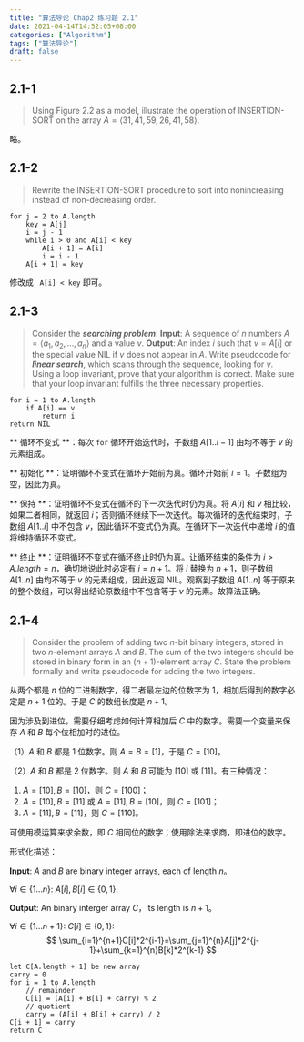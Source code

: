 ```yaml
---
title: "算法导论 Chap2 练习题 2.1"
date: 2021-04-14T14:52:05+08:00
categories: ["Algorithm"]
tags: ["算法导论"]
draft: false
---
```


## 2.1-1

> Using Figure 2.2 as a model, illustrate the operation of INSERTION-SORT on the array $A = \langle 31,41,59,26,41,58\rangle$.

<!--more-->

略。

## 2.1-2

> Rewrite the INSERTION-SORT procedure to sort into nonincreasing instead of non-decreasing order.

```
for j = 2 to A.length
	key = A[j]
	i = j - 1
	while i > 0 and A[i] < key
		A[i + 1] = A[i]
		i = i - 1
	A[i + 1] = key
```

修改成 ` A[i] < key` 即可。

## 2.1-3

> Consider the **_searching problem_**:
> **Input**: A sequence of $n$ numbers $A = \langle a_1,a_2,\dots,a_n\rangle$ and a value $v$.
> **Output**: An index $i$ such that $v=A[i]$ or the special value $\text{NIL}$ if $v$ does not appear in $A$.
> Write pseudocode for **_linear search_**, which scans through the sequence, looking for $v$. Using a loop invariant, prove that your algorithm is correct. Make sure that your loop invariant fulfills the three necessary properties.

```
for i = 1 to A.length
	if A[i] == v
		return i
return NIL
```

** 循环不变式 **：每次 `for` 循环开始迭代时，子数组 $A[1..i-1]$ 由均不等于 $v$ 的元素组成。

** 初始化 **：证明循环不变式在循环开始前为真。循环开始前 $i=1$。子数组为空，因此为真。

** 保持 **：证明循环不变式在循环的下一次迭代时仍为真。将 $A[i]$ 和 $v$ 相比较，如果二者相同，就返回 $i$；否则循环继续下一次迭代。每次循环的迭代结束时，子数组 $A[1..i]$ 中不包含 $v$，因此循环不变式仍为真。在循环下一次迭代中递增 $i$ 的值将维持循环不变式。

** 终止 **：证明循环不变式在循环终止时仍为真。让循环结束的条件为 $i>A.length=n$，确切地说此时必定有 $i=n+1$。将 $i$ 替换为 $n+1$，则子数组 $A[1..n]$ 由均不等于 $v$ 的元素组成，因此返回 $\text{NIL}$。观察到子数组 $A[1..n]$ 等于原来的整个数组，可以得出结论原数组中不包含等于 $v$ 的元素。故算法正确。

## 2.1-4


> Consider the problem of adding two $n$-bit binary integers, stored in two $n$-element arrays $A$ and $B$. The sum of the two integers should be stored in binary form in an $(n + 1)$-element array $C$. State the problem formally and write pseudocode for adding the two integers.

从两个都是 $n$ 位的二进制数字，得二者最左边的位数字为 1，相加后得到的数字必定是 $n+1$ 位的。于是 $C$ 的数组长度是 $n+1$。

因为涉及到进位，需要仔细考虑如何计算相加后 $C$ 中的数字。需要一个变量来保存 $A$ 和 $B$ 每个位相加时的进位。

（1）$A$ 和 $B$ 都是 1 位数字。则 $A=B=[1]$，于是 $C=[10]$。

（2）$A$ 和 $B$ 都是 2 位数字。则 $A$ 和 $B$ 可能为 $[10]$ 或 $[11]$。有三种情况：

1. $A=[10],B=[10]$，则 $C=[100]$；
2. $A=[10],B=[11]$ 或 $A=[11],B=[10]$，则 $C=[101]$；
3. $A=[11],B=[11]$，则 $C=[110]$。

可使用模运算来求余数，即 $C$ 相同位的数字；使用除法来求商，即进位的数字。

形式化描述：

**Input**: $A$ and $B$ are binary integer arrays, each of length $n$。

$\forall i\in\{1\dots n\}:\ A[i],B[i]\in\{0,1\}$.

**Output**: An binary interger array $C$，its length is $n+1$。

$\forall i\in\{1\dots n+1\}:\ C[i]\in\{0,1\}$:
$$
\sum_{i=1}^{n+1}C[i]*2^{i-1}=\sum_{j=1}^{n}A[j]*2^{j-1}+\sum_{k=1}^{n}B[k]*2^{k-1}
$$


```
let C[A.length + 1] be new array
carry = 0
for i = 1 to A.length
	// remainder
	C[i] = (A[i] + B[i] + carry) % 2
	// quotient
	carry = (A[i] + B[i] + carry) / 2
C[i + 1] = carry
return C
```

